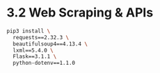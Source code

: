 # 3.2 Web Scraping & APIs

```bash
pip3 install \
  requests==2.32.3 \
  beautifulsoup4==4.13.4 \
  lxml==5.4.0 \
  Flask==3.1.1 \
  python-dotenv==1.1.0
